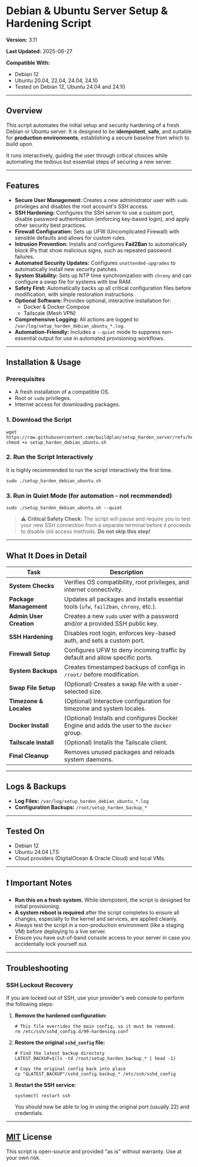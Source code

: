 # Debian & Ubuntu Server Setup & Hardening Script

**Version:** 3.11

**Last Updated:** 2025-06-27

**Compatible With:**
- Debian 12
- Ubuntu 20.04, 22.04, 24.04, 24.10
- Tested on Debian 12, Ubuntu 24.04 and 24.10

---

## Overview

This script automates the initial setup and security hardening of a fresh Debian or Ubuntu server. It is designed to be **idempotent**, **safe**, and suitable for **production environments**, establishing a secure baseline from which to build upon.

It runs interactively, guiding the user through critical choices while automating the tedious but essential steps of securing a new server.

---

## Features

- **Secure User Management:** Creates a new administrator user with `sudo` privileges and disables the root account's SSH access.
- **SSH Hardening:** Configures the SSH server to use a custom port, disable password authentication (enforcing key-based login), and apply other security best practices.
- **Firewall Configuration:** Sets up UFW (Uncomplicated Firewall) with sensible defaults and allows for custom rules.
- **Intrusion Prevention:** Installs and configures **Fail2Ban** to automatically block IPs that show malicious signs, such as repeated password failures.
- **Automated Security Updates:** Configures `unattended-upgrades` to automatically install new security patches.
- **System Stability:** Sets up NTP time synchronization with `chrony` and can configure a swap file for systems with low RAM.
- **Safety First:** Automatically backs up all critical configuration files before modification, with simple restoration instructions.
- **Optional Software:** Provides optional, interactive installation for:
  - Docker & Docker Compose
  - Tailscale (Mesh VPN)
- **Comprehensive Logging:** All actions are logged to `/var/log/setup_harden_debian_ubuntu_*.log`.
- **Automation-Friendly:** Includes a `--quiet` mode to suppress non-essential output for use in automated provisioning workflows.

---

## Installation & Usage

### Prerequisites

- A fresh installation of a compatible OS.
- Root or `sudo` privileges.
- Internet access for downloading packages.

### 1. Download the Script

```
wget https://raw.githubusercontent.com/buildplan/setup_harden_server/refs/heads/main/setup_harden_debian_ubuntu.sh
chmod +x setup_harden_debian_ubuntu.sh
```

### 2. Run the Script Interactively

It is highly recommended to run the script interactively the first time.

```
sudo ./setup_harden_debian_ubuntu.sh
```

### 3. Run in Quiet Mode (for automation - not recmmended)

```
sudo ./setup_harden_debian_ubuntu.sh --quiet
```

> :warning: **Critical Safety Check:** The script will pause and require you to test your new SSH connection from a separate terminal before it proceeds to disable old access methods. **Do not skip this step!**

---

## What It Does in Detail

| Task                    | Description                                                                 |
| ----------------------- | --------------------------------------------------------------------------- |
| **System Checks** | Verifies OS compatibility, root privileges, and internet connectivity.      |
| **Package Management** | Updates all packages and installs essential tools (`ufw`, `fail2ban`, `chrony`, etc.). |
| **Admin User Creation** | Creates a new `sudo` user with a password and/or a provided SSH public key. |
| **SSH Hardening** | Disables root login, enforces key-based auth, and sets a custom port.       |
| **Firewall Setup** | Configures UFW to deny incoming traffic by default and allow specific ports. |
| **System Backups** | Creates timestamped backups of configs in `/root/` before modification.    |
| **Swap File Setup** | (Optional) Creates a swap file with a user-selected size.                  |
| **Timezone & Locales** | (Optional) Interactive configuration for timezone and system locales.       |
| **Docker Install** | (Optional) Installs and configures Docker Engine and adds the user to the `docker` group. |
| **Tailscale Install** | (Optional) Installs the Tailscale client.                                   |
| **Final Cleanup** | Removes unused packages and reloads system daemons.                         |

---

## Logs & Backups

- **Log Files:** `/var/log/setup_harden_debian_ubuntu_*.log`
- **Configuration Backups:** `/root/setup_harden_backup_*`

---

## Tested On

- Debian 12
- Ubuntu 24.04 LTS
- Cloud providers (DigitalOcean & Oracle Cloud) and local VMs.

---

## :exclamation: Important Notes

- **Run this on a fresh system.** While idempotent, the script is designed for initial provisioning.
- **A system reboot is required** after the script completes to ensure all changes, especially to the kernel and services, are applied cleanly.
- Always test the script in a non-production environment (like a staging VM) before deploying to a live server.
- Ensure you have out-of-band console access to your server in case you accidentally lock yourself out.

---

## Troubleshooting

### SSH Lockout Recovery

If you are locked out of SSH, use your provider's web console to perform the following steps:

1.  **Remove the hardened configuration:**
    ```
    # This file overrides the main config, so it must be removed.
    rm /etc/ssh/sshd_config.d/99-hardening.conf
    ```

2.  **Restore the original `sshd_config` file:**
    ```
    # Find the latest backup directory
    LATEST_BACKUP=$(ls -td /root/setup_harden_backup_* | head -1)
    
    # Copy the original config back into place
    cp "$LATEST_BACKUP"/sshd_config.backup_* /etc/ssh/sshd_config
    ```

3.  **Restart the SSH service:**
    ```
    systemctl restart ssh
    ```
    You should now be able to log in using the original port (usually 22) and credentials.

---

## [MIT](https://github.com/buildplan/setup_harden_server/blob/main/LICENSE "LICENCE") License

This script is open-source and provided "as is" without warranty. Use at your own risk.
